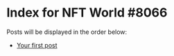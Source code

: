 # Index for NFT World #8066
Posts will be displayed in the order below:

- [Your first post](./001-first.md)

